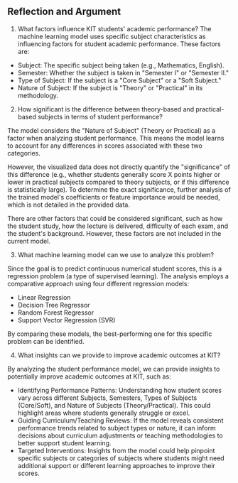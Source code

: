 ## Reflection and Argument

1. What factors influence KIT students' academic performance?
   The machine learning model uses specific subject characteristics as influencing factors for student academic performance. These factors are:

- Subject: The specific subject being taken (e.g., Mathematics, English).
- Semester: Whether the subject is taken in "Semester I" or "Semester II."
- Type of Subject: If the subject is a "Core Subject" or a "Soft Subject."
- Nature of Subject: If the subject is "Theory" or "Practical" in its methodology.

2. How significant is the difference between theory-based and practical-based subjects in terms of student performance?

The model considers the "Nature of Subject" (Theory or Practical) as a factor when analyzing student performance. This means the model learns to account for any differences in scores associated with these two categories.

However, the visualized data does not directly quantify the "significance" of this difference (e.g., whether students generally score X points higher or lower in practical subjects compared to theory subjects, or if this difference is statistically large). To determine the exact significance, further analysis of the trained model's coefficients or feature importance would be needed, which is not detailed in the provided data.

There are other factors that could be considered significant, such as how the student study, how the lecture is delivered, difficulty of each exam, and the student's background. However, these factors are not included in the current model.

3. What machine learning model can we use to analyze this problem?

Since the goal is to predict continuous numerical student scores, this is a regression problem (a type of supervised learning). The analysis employs a comparative approach using four different regression models:

- Linear Regression
- Decision Tree Regressor
- Random Forest Regressor
- Support Vector Regression (SVR)

By comparing these models, the best-performing one for this specific problem can be identified.

4. What insights can we provide to improve academic outcomes at KIT?

By analyzing the student performance model, we can provide insights to potentially improve academic outcomes at KIT, such as:

- Identifying Performance Patterns: Understanding how student scores vary across different Subjects, Semesters, Types of Subjects (Core/Soft), and Nature of Subjects (Theory/Practical). This could highlight areas where students generally struggle or excel.
- Guiding Curriculum/Teaching Reviews: If the model reveals consistent performance trends related to subject types or nature, it can inform decisions about curriculum adjustments or teaching methodologies to better support student learning.
- Targeted Interventions: Insights from the model could help pinpoint specific subjects or categories of subjects where students might need additional support or different learning approaches to improve their scores.
